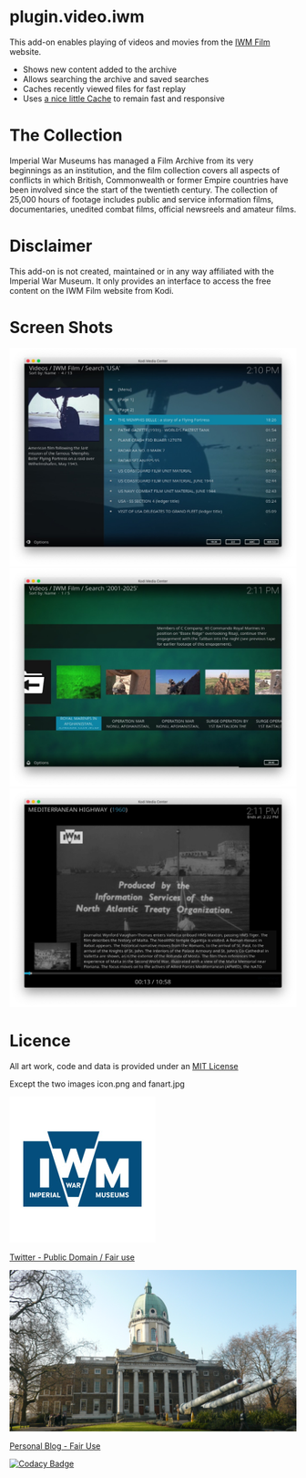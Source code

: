 # plugin.video.iwm

This add-on enables playing of videos and movies from the [IWM Film](https://film.iwmcollections.org.uk/) website.

- Shows new content added to the archive
- Allows searching the archive and saved searches
- Caches recently viewed files for fast replay
- Uses [a nice little Cache](https://github.com/FraserChapman/cache) to remain fast and responsive

# The Collection

Imperial War Museums has managed a Film Archive from its very beginnings as an institution, and the film collection covers all aspects of conflicts in which British, Commonwealth or former Empire countries have been involved since the start of the twentieth century.
The collection of 25,000 hours of footage includes public and service information films, documentaries, unedited combat films, official newsreels and amateur films.

# Disclaimer

This add-on is not created, maintained or in any way affiliated with the Imperial War Museum.
It only provides an interface to access the free content on the IWM Film website from Kodi.

# Screen Shots

![ss1](https://github.com/FraserChapman/plugin.video.iwm/raw/master/resources/media/ss1.jpg)
![ss2](https://github.com/FraserChapman/plugin.video.iwm/raw/master/resources/media/ss2.jpg)
![ss3](https://github.com/FraserChapman/plugin.video.iwm/raw/master/resources/media/ss3.jpg)

# Licence

All art work, code and data is provided under an [MIT License](https://github.com/FraserChapman/plugin.video.iwm/blob/master/LICENSE.txt)

Except the two images icon.png and fanart.jpg

![icon.png](https://raw.githubusercontent.com/FraserChapman/plugin.video.iwm/master/resources/icon.png)

[Twitter - Public Domain / Fair use](https://twitter.com/I_W_M)

![fanart.jpg](https://raw.githubusercontent.com/FraserChapman/plugin.video.iwm/master/resources/fanart.jpg)

[Personal Blog - Fair Use](https://france3-regions.blog.francetvinfo.fr/cote-chateaux/2016/05/29/rencontre-avec-casson-mann-les-scenographes-londoniens-de-la-cite-du-vin.html)

[![Codacy Badge](https://app.codacy.com/project/badge/Grade/69bc01c840854693be2bd10ea01b40a4)](https://app.codacy.com/gh/FraserChapman/plugin.video.iwm/dashboard?utm_source=gh&utm_medium=referral&utm_content=&utm_campaign=Badge_grade)
